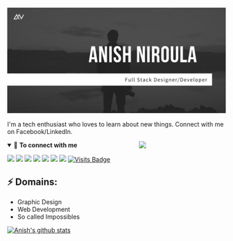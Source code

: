 ![Header image](https://github.com/theanishniroula/theanishniroula/blob/master/gitbanner-anishniroula.png)
<!-- You can create your own header images using Canva, it has a lot of templates. If you do, use the following link https://www.canva.com/join/celeriac-tread-jellyfish -->
I'm a tech enthusiast who loves to learn about new things. Connect with me on Facebook/LinkedIn.

<img align='right' src='https://media.giphy.com/media/bcKmIWkUMCjVm/giphy.gif' width='200"'>

<details open>
<summary>🤝 <b>To connect with me</b></summary>

<p align = "center">
 
[<img src ="https://img.shields.io/badge/portfolio-%23.svg?&style=for-the-badge&logo=&logoColor=white%22">](http://anishniroula.rf.gd/)
[<img src="https://img.shields.io/badge/twitter-%231DA1F2.svg?&style=for-the-badge&logo=twitter&logoColor=white" />](https://twitter.com/theanishniroula) 
[<img src="https://img.shields.io/badge/medium-%2312100E.svg?&style=for-the-badge&logo=medium&logoColor=white" />](https://medium.com/@pratikbaitha04)
[<img src="https://img.shields.io/badge/linkedin-%230077B5.svg?&style=for-the-badge&logo=linkedin&logoColor=white" />](https://www.linkedin.com/in/anishniroula/)
[<img src = "https://img.shields.io/badge/instagram-%23E4405F.svg?&style=for-the-badge&logo=instagram&logoColor=white">](https://www.instagram.com/theanishniroula/)
[<img src="https://img.shields.io/badge/facebook-%231877F2.svg?&style=for-the-badge&logo=facebook&logoColor=white" />](https://www.facebook.com/theanishniroula)
[<img src="https://img.shields.io/badge/gmail-%231877F2.svg?&style=for-the-badge&logo=gmail&logoColor=white" />](mailto:theanishniroula@gmail.com)
[![Visits Badge](https://badges.pufler.dev/visits/theanishniroula/theanishniroula?style=for-the-badge)](https://github.com/theanishniroula/theanishniroula)

</p>

## ⚡ Domains:
- Graphic Design
- Web Development
- So called Impossibles

[![Anish's github stats](https://github-readme-stats.vercel.app/api?username=theanishniroula)](https://github.com/theanishniroula/github-readme-stats)
